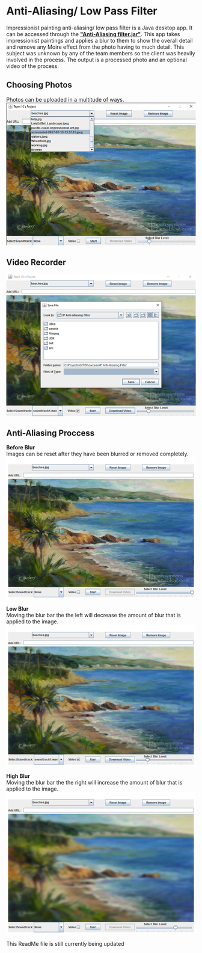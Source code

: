 # Anti-Aliasing/ Low Pass Filter
Impressionist painting anti-aliasing/ low pass filter is a Java desktop app. It can be accessed through the **["Anti-Aliasing filter.jar"](https://github.com/SamAbley/Showcase/blob/master/IP%20Anti-Aliasing%20Filter/Anti-Aliasing%20Filter.jar)**. This app takes impressionist paintings and applies a blur to them to show the overall detail and remove any Moire effect from the photo having to much detail. This subject was unknown by any of the team members so the client was heavily involved in the process. The output is a processed photo and an optional video of the process.

## Choosing Photos
Photos can be uploaded in a multitude of ways.
![Browse photos](https://github.com/SamAbley/Showcase/blob/master/ReadME%20Images/IP%20Anti-Aliasing%20Filter/Browse.png?raw=true)


## Video Recorder
![Save video](https://github.com/SamAbley/Showcase/blob/master/ReadME%20Images/IP%20Anti-Aliasing%20Filter/Save%20video.png?raw=true)


## Anti-Aliasing Proccess
**Before Blur**  
Images can be reset after they have been blurred or removed completely.  
![Before Blur](https://github.com/SamAbley/Showcase/blob/master/ReadME%20Images/IP%20Anti-Aliasing%20Filter/Before%20Blur.png?raw=true)

**Low Blur**  
Moving the blur bar the the left will decrease the amount of blur that is applied to the image.  
![Low Blur](https://github.com/SamAbley/Showcase/blob/master/ReadME%20Images/IP%20Anti-Aliasing%20Filter/blur%20low.png?raw=true)

**High Blur**  
Moving the blur bar the the right will increase the amount of blur that is applied to the image. 
![High Blur](https://github.com/SamAbley/Showcase/blob/master/ReadME%20Images/IP%20Anti-Aliasing%20Filter/blur%20high.png?raw=true)

This ReadMe file is still currently being updated
